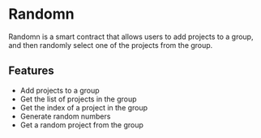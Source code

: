 # Randomn

Randomn is a smart contract that allows users to add projects to a group, and then randomly select one of the projects from the group.

## Features

- Add projects to a group
- Get the list of projects in the group
- Get the index of a project in the group
- Generate random numbers
- Get a random project from the group
